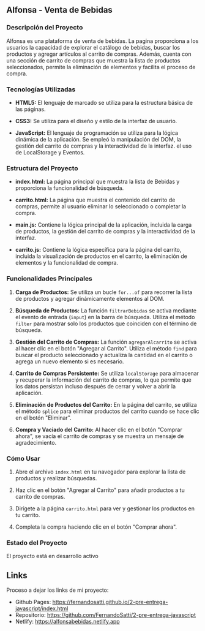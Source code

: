 ## Alfonsa - Venta de Bebidas

### Descripción del Proyecto

Alfonsa es una plataforma de venta de bebidas. La pagina proporciona a los usuarios la capacidad de explorar el catálogo de bebidas, buscar los productos y agregar artículos al carrito de compras. Además, cuenta con una sección de carrito de compras que muestra la lista de productos seleccionados, permite la eliminación de elementos y facilita el proceso de compra.

### Tecnologías Utilizadas

- **HTML5:** El lenguaje de marcado se utiliza para la estructura básica de las páginas.
  
- **CSS3:** Se utiliza para el diseño y estilo de la interfaz de usuario.

- **JavaScript:** El lenguaje de programación se utiliza para la lógica dinámica de la aplicación. Se empleó la manipulación del DOM, la gestión del carrito de compras y la interactividad de la interfaz. el uso de LocalStorage y Eventos.

### Estructura del Proyecto

- **index.html:** La página principal que muestra la lista de Bebidas y proporciona la funcionalidad de búsqueda.

- **carrito.html:** La página que muestra el contenido del carrito de compras, permite al usuario eliminar lo seleccionado o completar la compra.

- **main.js:** Contiene la lógica principal de la aplicación, incluida la carga de productos, la gestión del carrito de compras y la interactividad de la interfaz.

- **carrito.js:** Contiene la lógica específica para la página del carrito, incluida la visualización de productos en el carrito, la eliminación de elementos y la funcionalidad de compra.

### Funcionalidades Principales

1. **Carga de Productos:** Se utiliza un bucle `for...of` para recorrer la lista de productos y agregar dinámicamente elementos al DOM.

2. **Búsqueda de Productos:** La función `filtrarBebidas` se activa mediante el evento de entrada (`input`) en la barra de búsqueda. Utiliza el método `filter` para mostrar solo los productos que coinciden con el término de búsqueda.

3. **Gestión del Carrito de Compras:** La función `agregarAlcarrito` se activa al hacer clic en el botón "Agregar al Carrito". Utiliza el método `find` para buscar el producto seleccionado y actualiza la cantidad en el carrito o agrega un nuevo elemento si es necesario.

4. **Carrito de Compras Persistente:** Se utiliza `localStorage` para almacenar y recuperar la información del carrito de compras, lo que permite que los datos persistan incluso después de cerrar y volver a abrir la aplicación.

5. **Eliminación de Productos del Carrito:** En la página del carrito, se utiliza el método `splice` para eliminar productos del carrito cuando se hace clic en el botón "Eliminar".

6. **Compra y Vaciado del Carrito:** Al hacer clic en el botón "Comprar ahora", se vacía el carrito de compras y se muestra un mensaje de agradecimiento.

### Cómo Usar

1. Abre el archivo `index.html` en tu navegador para explorar la lista de productos y realizar búsquedas.

2. Haz clic en el botón "Agregar al Carrito" para añadir productos a tu carrito de compras.

3. Dirígete a la página `carrito.html` para ver y gestionar los productos en tu carrito.

4. Completa la compra haciendo clic en el botón "Comprar ahora".

### Estado del Proyecto

El proyecto está en desarrollo activo 

## Links

Proceso a dejar los links de mi proyecto:
- Github Pages: https://fernandosatti.github.io/2-pre-entrega-javascript/index.html
- Repositorio:  https://github.com/FernandoSatti/2-pre-entrega-javascript
- Netlify:      https://alfonsabebidas.netlify.app